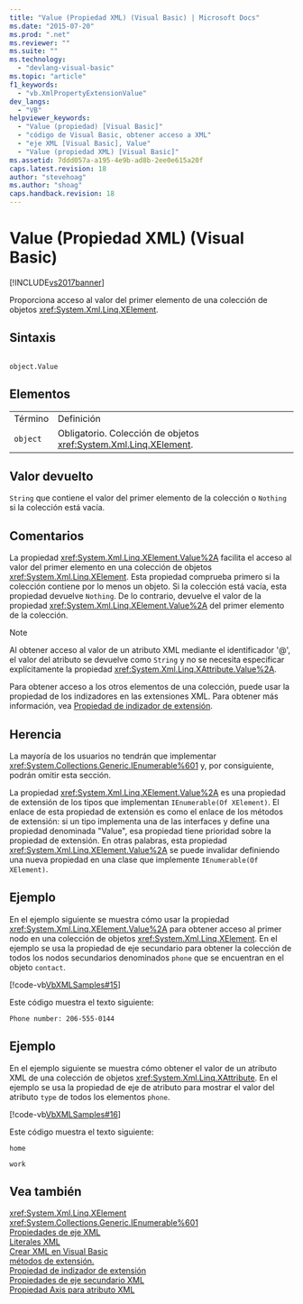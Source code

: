 ```yaml
---
title: "Value (Propiedad XML) (Visual Basic) | Microsoft Docs"
ms.date: "2015-07-20"
ms.prod: ".net"
ms.reviewer: ""
ms.suite: ""
ms.technology: 
  - "devlang-visual-basic"
ms.topic: "article"
f1_keywords: 
  - "vb.XmlPropertyExtensionValue"
dev_langs: 
  - "VB"
helpviewer_keywords: 
  - "Value (propiedad) [Visual Basic]"
  - "código de Visual Basic, obtener acceso a XML"
  - "eje XML [Visual Basic], Value"
  - "Value (propiedad XML) [Visual Basic]"
ms.assetid: 7ddd057a-a195-4e9b-ad8b-2ee0e615a20f
caps.latest.revision: 18
author: "stevehoag"
ms.author: "shoag"
caps.handback.revision: 18
---
```

# Value (Propiedad XML) (Visual Basic)
[!INCLUDE[vs2017banner](../../../visual-basic/developing-apps/includes/vs2017banner.md)]

Proporciona acceso al valor del primer elemento de una colección de objetos <xref:System.Xml.Linq.XElement>.  
  
## Sintaxis  
  
```  
  
object.Value  
```  
  
## Elementos  
  
|||  
|-|-|  
|Término|Definición|  
|`object`|Obligatorio.  Colección de objetos <xref:System.Xml.Linq.XElement>.|  
  
## Valor devuelto  
 `String` que contiene el valor del primer elemento de la colección o `Nothing` si la colección está vacía.  
  
## Comentarios  
 La propiedad <xref:System.Xml.Linq.XElement.Value%2A> facilita el acceso al valor del primer elemento en una colección de objetos <xref:System.Xml.Linq.XElement>.  Esta propiedad comprueba primero si la colección contiene por lo menos un objeto.  Si la colección está vacía, esta propiedad devuelve `Nothing`.  De lo contrario, devuelve el valor de la propiedad <xref:System.Xml.Linq.XElement.Value%2A> del primer elemento de la colección.  
  
> [!NOTE]
>  Al obtener acceso al valor de un atributo XML mediante el identificador '@', el valor del atributo se devuelve como `String` y no se necesita especificar explícitamente la propiedad <xref:System.Xml.Linq.XAttribute.Value%2A>.  
  
 Para obtener acceso a los otros elementos de una colección, puede usar la propiedad de los indizadores en las extensiones XML.  Para obtener más información, vea [Propiedad de indizador de extensión](../../../visual-basic/language-reference/xml-axis/extension-indexer-property.md).  
  
## Herencia  
 La mayoría de los usuarios no tendrán que implementar <xref:System.Collections.Generic.IEnumerable%601> y, por consiguiente, podrán omitir esta sección.  
  
 La propiedad <xref:System.Xml.Linq.XElement.Value%2A> es una propiedad de extensión de los tipos que implementan `IEnumerable(Of XElement)`.  El enlace de esta propiedad de extensión es como el enlace de los métodos de extensión: si un tipo implementa una de las interfaces y define una propiedad denominada "Value", esa propiedad tiene prioridad sobre la propiedad de extensión.  En otras palabras, esta propiedad <xref:System.Xml.Linq.XElement.Value%2A> se puede invalidar definiendo una nueva propiedad en una clase que implemente `IEnumerable(Of XElement)`.  
  
## Ejemplo  
 En el ejemplo siguiente se muestra cómo usar la propiedad <xref:System.Xml.Linq.XElement.Value%2A> para obtener acceso al primer nodo en una colección de objetos <xref:System.Xml.Linq.XElement>.  En el ejemplo se usa la propiedad de eje secundario para obtener la colección de todos los nodos secundarios denominados `phone` que se encuentran en el objeto `contact`.  
  
 [!code-vb[VbXMLSamples#15](../../../visual-basic/language-reference/operators/codesnippet/visualbasic/xml-value-property_1.vb)]  
  
 Este código muestra el texto siguiente:  
  
 `Phone number: 206-555-0144`  
  
## Ejemplo  
 En el ejemplo siguiente se muestra cómo obtener el valor de un atributo XML de una colección de objetos <xref:System.Xml.Linq.XAttribute>.  En el ejemplo se usa la propiedad de eje de atributo para mostrar el valor del atributo `type` de todos los elementos `phone`.  
  
 [!code-vb[VbXMLSamples#16](../../../visual-basic/language-reference/operators/codesnippet/visualbasic/xml-value-property_2.vb)]  
  
 Este código muestra el texto siguiente:  
  
 `home`  
  
 `work`  
  
## Vea también  
 <xref:System.Xml.Linq.XElement>   
 <xref:System.Collections.Generic.IEnumerable%601>   
 [Propiedades de eje XML](../../../visual-basic/language-reference/xml-axis/xml-axis-properties.md)   
 [Literales XML](../../../visual-basic/language-reference/xml-literals/index.md)   
 [Crear XML en Visual Basic](../../../visual-basic/programming-guide/language-features/xml/creating-xml.md)   
 [métodos de extensión.](../../../visual-basic/programming-guide/language-features/procedures/extension-methods.md)   
 [Propiedad de indizador de extensión](../../../visual-basic/language-reference/xml-axis/extension-indexer-property.md)   
 [Propiedades de eje secundario XML](../../../visual-basic/language-reference/xml-axis/xml-child-axis-property.md)   
 [Propiedad Axis para atributo XML](../../../visual-basic/language-reference/xml-axis/xml-attribute-axis-property.md)